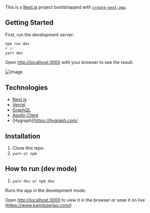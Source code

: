 This is a [Next.js](https://nextjs.org/) project bootstrapped with [`create-next-app`](https://github.com/vercel/next.js/tree/canary/packages/create-next-app).

## Getting Started

First, run the development server:

```bash
npm run dev
# or
yarn dev
```

Open [http://localhost:3000](http://localhost:3000) with your browser to see the result.

![image](https://user-images.githubusercontent.com/30775271/209815967-5ca3e870-bf78-4fd7-a517-631e9e220f4f.png)

## Technologies

- [Next.js](https://nextjs.org/)
- [Vercel](https://vercel.com/)
- [GraphQL](https://graphql.org/)
- [Apollo Client](https://www.apollographql.com/)
- [Hygraph](https://hygraph.com/

## Installation
1. Clone this repo.
2. `yarn or npm`

## How to run (dev mode)

1. `yarn dev or npm dev`

Runs the app in the development mode.

Open [http://localhost:3000](http://localhost:3000) to view it in the browser or seee it
on live (https://www.kamilszerlag.com/)

